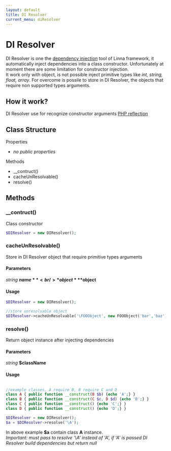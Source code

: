 ```yaml
---
layout: default
title: DI Resolver
current_menu: diResolver
---
```


# DI Resolver
DI Resolver is one the [dependency injection](https://en.wikipedia.org/wiki/Dependency_injection) tool of Linna framework, 
it automatically inject dependencies into a class constructor. Unfortunately at moment there are some limitation for constructor injection.<br />
It work only with object, is not possible inject primitive types like *int, string, float, array*. For overcome is possile to store in DI Resolver, 
the objects that require non supported types arguments.

## How it work?
DI Resolver use for recognize constructor arguments [PHP reflection](http://php.net/manual/en/book.reflection.php)

## Class Structure

Properties
- *no public properties*

Methods
- __contruct()
- cacheUnResolvable()
- resolve()

## Methods

### __contruct()
Class constructor
```php
$DIResolver = new DIResolver();
```

### cacheUnResolvable()
Store in DI Resolver object that require primitive types arguments

#### Parameters
*string* **$name**<br/>
*object* **$object**<br/>

#### Usage
```php
$DIResolver = new DIResolver();

//store unresolvable object
$DIResolver->cacheUnResolvable('\FOOObject', new FOOObject('bar','baz'));
```

### resolve()
Return object instance after injecting dependencies

#### Parameters
*string* **$className**<br/>

#### Usage
```php

//example classes, A require B, B require C and D
class A { public function __construct(B $b) {echo 'A';} }
class B { public function __construct(C $c, D $d) {echo 'B';} }
class C { public function __construct() {echo 'C';} }
class D { public function __construct() {echo 'D';} }

$DIResolver = new DIResolver();
$a = $DIResolver->resolve('\A');
```
In above example **$a** contain class **A** instance.<br />
*Important: must pass to resolve '\A' instead of 'A', if 'A' is passed DI Resolver build dependencies but return null*
